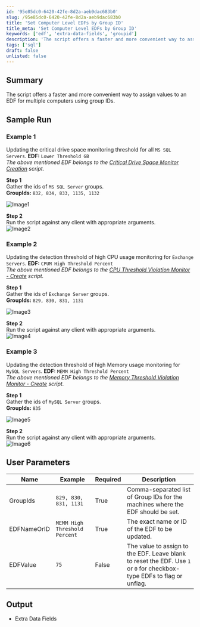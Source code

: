 ```yaml
---
id: '95e85dc0-6420-42fe-8d2a-aeb9dac683b0'
slug: /95e85dc0-6420-42fe-8d2a-aeb9dac683b0
title: 'Set Computer Level EDFs by Group ID'
title_meta: 'Set Computer Level EDFs by Group ID'
keywords: ['edf', 'extra-data-fields', 'groupid']
description: 'The script offers a faster and more convenient way to assign values to an EDF for multiple computers using group IDs.'
tags: ['sql']
draft: false
unlisted: false
---
```


## Summary

The script offers a faster and more convenient way to assign values to an EDF for multiple computers using group IDs.

## Sample Run

### Example 1

Updating the critical drive space monitoring threshold for all `MS SQL Servers`.
**EDF:** `Lower Threshold GB`  
*The above mentioned EDF belongs to the [Critical Drive Space Monitor Creation](/docs/80abd1fa-a278-4e08-a6aa-0dc8840ad103) script.*

**Step 1**  
Gather the ids of `MS SQL Server` groups.  
**GroupIds:** `832, 834, 833, 1135, 1132`

![Image1](../../../static/img/docs/95e85dc0-6420-42fe-8d2a-aeb9dac683b0/image1.png)

**Step 2**  
Run the script against any client with appropriate arguments.  
![Image2](../../../static/img/docs/95e85dc0-6420-42fe-8d2a-aeb9dac683b0/image2.png)

### Example 2

Updating the detection threshold of high CPU usage monitoring for `Exchange Servers`.
**EDF:** `CPUM High Threshold Percent`  
*The above mentioned EDF belongs to the [CPU Threshold Violation Monitor - Create](/docs/20b0f192-7315-42d9-a575-9e088c15d79c) script.*

**Step 1**  
Gather the ids of `Exchange Server` groups.  
**GroupIds:** `829, 830, 831, 1131`

![Image3](../../../static/img/docs/95e85dc0-6420-42fe-8d2a-aeb9dac683b0/image3.png)

**Step 2**  
Run the script against any client with appropriate arguments.  
![Image4](../../../static/img/docs/95e85dc0-6420-42fe-8d2a-aeb9dac683b0/image4.png)

### Example 3

Updating the detection threshold of high Memory usage monitoring for `MySQL Servers`.
**EDF:** `MEMM High Threshold Percent`  
*The above mentioned EDF belongs to the [Memory Threshold Violation Monitor - Create](/docs/28530e35-7416-48c4-b56d-897c7d4727f6) script.*

**Step 1**  
Gather the ids of `MySQL Server` groups.  
**GroupIds:** `835`

![Image5](../../../static/img/docs/95e85dc0-6420-42fe-8d2a-aeb9dac683b0/image5.png)

**Step 2**  
Run the script against any client with appropriate arguments.  
![Image6](../../../static/img/docs/95e85dc0-6420-42fe-8d2a-aeb9dac683b0/image6.png)

## User Parameters

| Name         | Example               | Required | Description                                                                                     |
|--------------|-----------------------|----------|-------------------------------------------------------------------------------------------------|
| GroupIds     | `829, 830, 831, 1131` | True     | Comma-separated list of Group IDs for the machines where the EDF should be set.                |
| EDFNameOrID  | `MEMM High Threshold Percent` | True     | The exact name or ID of the EDF to be updated.                                                 |
| EDFValue     | `75`                  | False    | The value to assign to the EDF. Leave blank to reset the EDF. Use `1` or `0` for checkbox-type EDFs to flag or unflag. |

## Output

- Extra Data Fields